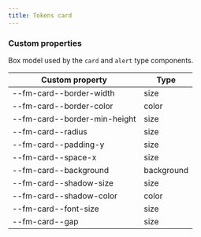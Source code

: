 ```yaml
---
title: Tokens card
---
```


### Custom properties

Box model used by the `card` and `alert` type components.

| Custom property              | Type       |
| ---------------------------- | ---------- |
| --fm-card--border-width      | size       |
| --fm-card--border-color      | color      |
| --fm-card--border-min-height | size       |
| --fm-card--radius            | size       |
| --fm-card--padding-y         | size       |
| --fm-card--space-x           | size       |
| --fm-card--background        | background |
| --fm-card--shadow-size       | size       |
| --fm-card--shadow-color      | color      |
| --fm-card--font-size         | size       |
| --fm-card--gap               | size       |

